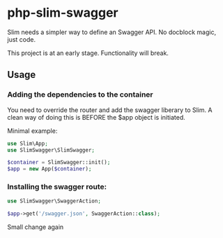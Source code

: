 # php-slim-swagger
Slim needs a simpler way to define an Swagger API. No docblock magic, just code.

This project is at an early stage. Functionality will break.

## Usage

### Adding the dependencies to the container
You need to override the router and add the swagger liberary
to Slim. A clean way of doing this is BEFORE the $app object is
initiated.

Minimal example:
```php
use Slim\App;
use SlimSwagger\SlimSwagger;

$container = SlimSwagger::init();
$app = new App($container);
```

### Installing the swagger route:

```php
use SlimSwagger\SwaggerAction;

$app->get('/swagger.json', SwaggerAction::class);
```

Small change again
